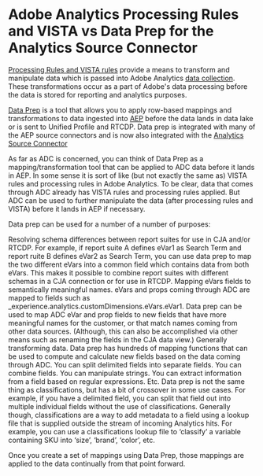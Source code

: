 # Adobe Analytics Processing Rules and VISTA vs Data Prep for the Analytics Source Connector

[Processing Rules and VISTA rules](https://experienceleague.adobe.com/docs/analytics/admin/admin-tools/processing-rules/processing-rules-configuration/processing-rule-order.html?lang=en) provide a means to transform and manipulate data which is passed into Adobe Analytics [data collection](https://experienceleague.adobe.com/docs/analytics/analyze/reports-analytics/reporting-interface/overview-data-collection.html?lang=en). These transformations occur as a part of Adobe's data processing before the data is stored for reporting and analytics purposes. 


[Data Prep](https://experienceleague.adobe.com/docs/experience-platform/data-prep/home.html?lang=en) is a tool that allows you to apply row-based mappings and transformations to data ingested into [AEP](https://experienceleague.adobe.com/docs/experience-platform.html?lang=en) before the data lands in data lake or is sent to Unified Profile and RTCDP. Data prep is integrated with many of the AEP source connectors and is now also integrated with the [Analytics Source Connector](https://experienceleague.adobe.com/docs/experience-platform/sources/ui-tutorials/create/adobe-applications/analytics.html?lang=en) 


As far as ADC is concerned, you can think of Data Prep as a mapping/transformation tool that can be applied to ADC data before it lands in AEP. In some sense it is sort of like (but not exactly the same as) VISTA rules and processing rules in Adobe Analytics. To be clear, data that comes through ADC already has VISTA rules and processing rules applied. But ADC can be used to further manipulate the data (after processing rules and VISTA) before it lands in AEP if necessary.

Data prep can be used for a number of a number of purposes:

Resolving schema differences between report suites for use in CJA and/or RTCDP. For example, if report suite A defines eVar1 as Search Term and report ruite B defines eVar2 as Search Term, you can use data prep to map the two different eVars into a common field which contains data from both eVars. This makes it possible to combine report suites with different schemas in a CJA connection or for use in RTCDP.
Mapping eVars fields to semantically meaningful names. eVars and props coming through ADC are mapped to fields such as _experience.analytics.customDimensions.eVars.eVar1.  Data prep can be used to map ADC eVar and prop fields to new fields that have more meaningful names for the customer, or that match names coming from other data sources. (Although, this can also be accomplished via other means such as renaming the fields in the CJA data view.)
Generally transforming data. Data prep has hundreds of mapping functions that can be used to compute and calculate new fields based on the data coming through ADC. You can split delimited fields into separate fields. You can combine fields. You can manipulate strings. You can extract information from a field based on regular expressions. Etc.
Data prep is not the same thing as classifications, but has a bit of crossover in some use cases. For example, if you have a delimited field, you can split that field out into multiple individual fields without the use of classifications. Generally though, classifications are a way to add metadata to a field using a lookup file that is supplied outside the stream of incoming Analytics hits. For example, you can use a classifications lookup file to ‘classify’ a variable containing SKU into ‘size’, ‘brand’, ‘color’, etc.

Once you create a set of mappings using Data Prep, those mappings are applied to the data continually from that point forward.